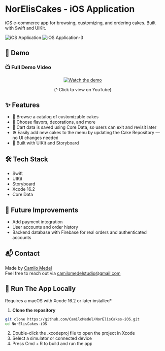 # NorElisCakes - iOS Application
iOS e-commerce app for browsing, customizing, and ordering cakes. Built with Swift and UIKit.

![iOS Application](https://github.com/user-attachments/assets/669a4fd8-6b09-49d7-ad01-dfe8e5f5cc1b)
![iOS Application-3](https://github.com/user-attachments/assets/1abe2b49-cad6-4f9b-9b81-ea3812b2d86a)

## 🎥 Demo

### 📺 Full Demo Video

<div align="center">
  
  [![Watch the demo](https://img.youtube.com/vi/27FeBWInk38/0.jpg)](https://www.youtube.com/watch?v=27FeBWInk38)
  <p>(^ Click to view on YouTube)</p>
  
</div>

## ✨ Features

- 🍰 Browse a catalog of customizable cakes
- 🧁 Choose flavors, decorations, and more
- 💾 Cart data is saved using Core Data, so users can exit and revisit later
- ⚙️ Easily add new cakes to the menu by updating the Cake Repository — no UI changes needed 
- 📱 Built with UIKit and Storyboard

## 🛠 Tech Stack

- Swift
- UIKit
- Storyboard
- Xcode 16.2
- Core Data

## 🔮 Future Improvements

- Add payment integration
- User accounts and order history
- Backend database with Firebase for real orders and authenticated accounts

## 📬 Contact

Made by [Camilo Medel](https://www.linkedin.com/in/camilo-medel-564246245?trk=people-guest_people_search-card)  
Feel free to reach out via [camilomedelstudio@gmail.com](mailto:camilomedelstudio@gmail.com)

## 🚀 Run The App Locally
Requires a macOS with Xcode 16.2 or later installed*
1. **Clone the repository**
```bash
git clone https://github.com/CamiloMedel/NorElisCakes-iOS.git
cd NorElisCakes-iOS
```
2. Double-click the .xcodeproj file to open the project in Xcode
3. Select a simulator or connected device
4. Press Cmd + R to build and run the app
